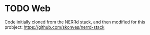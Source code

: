 # TODO Web
Code initially cloned from the NERRd stack, and then modified for this probject: https://github.com/skonves/nerrd-stack
